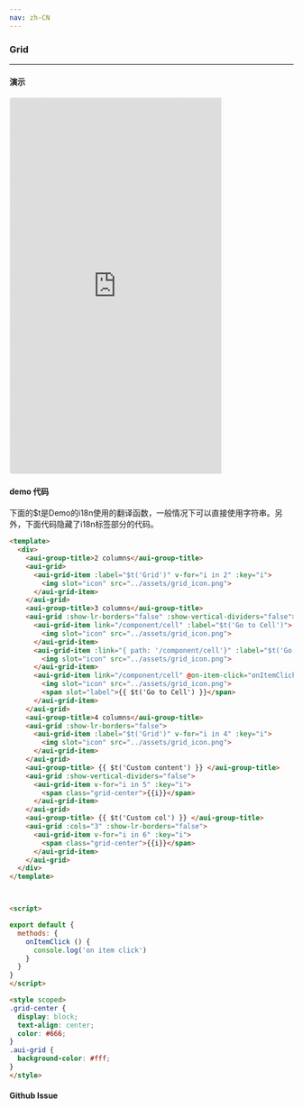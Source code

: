 ```yaml
---
nav: zh-CN
---
```



### Grid

---

#### 演示

 <div style="width:377px;height:667px;display:inline-block;border:1px dashed #ececec;border-radius:5px;overflow:hidden;">
   <iframe src="http://192.9.200.185:50003/aui-m/#/component/grid" width="375" height="667" border="0" frameborder="0"></iframe>
 </div>

#### demo 代码

<p class="tip">下面的$t是Demo的i18n使用的翻译函数，一般情况下可以直接使用字符串。另外，下面代码隐藏了i18n标签部分的代码。</p>

``` html
<template>
  <div>
    <aui-group-title>2 columns</aui-group-title>
    <aui-grid>
      <aui-grid-item :label="$t('Grid')" v-for="i in 2" :key="i">
        <img slot="icon" src="../assets/grid_icon.png">
      </aui-grid-item>
    </aui-grid>
    <aui-group-title>3 columns</aui-group-title>
    <aui-grid :show-lr-borders="false" :show-vertical-dividers="false">
      <aui-grid-item link="/component/cell" :label="$t('Go to Cell')">
        <img slot="icon" src="../assets/grid_icon.png">
      </aui-grid-item>
      <aui-grid-item :link="{ path: '/component/cell'}" :label="$t('Go to Cell')">
        <img slot="icon" src="../assets/grid_icon.png">
      </aui-grid-item>
      <aui-grid-item link="/component/cell" @on-item-click="onItemClick">
        <img slot="icon" src="../assets/grid_icon.png">
        <span slot="label">{{ $t('Go to Cell') }}</span>
      </aui-grid-item>
    </aui-grid>
    <aui-group-title>4 columns</aui-group-title>
    <aui-grid :show-lr-borders="false">
      <aui-grid-item :label="$t('Grid')" v-for="i in 4" :key="i">
        <img slot="icon" src="../assets/grid_icon.png">
      </aui-grid-item>
    </aui-grid>
    <aui-group-title> {{ $t('Custom content') }} </aui-group-title>
    <aui-grid :show-vertical-dividers="false">
      <aui-grid-item v-for="i in 5" :key="i">
        <span class="grid-center">{{i}}</span>
      </aui-grid-item>
    </aui-grid>
    <aui-group-title> {{ $t('Custom col') }} </aui-group-title>
    <aui-grid :cols="3" :show-lr-borders="false">
      <aui-grid-item v-for="i in 6" :key="i">
        <span class="grid-center">{{i}}</span>
      </aui-grid-item>
    </aui-grid>
  </div>
</template>



<script>

export default {
  methods: {
    onItemClick () {
      console.log('on item click')
    }
  }
}
</script>

<style scoped>
.grid-center {
  display: block;
  text-align: center;
  color: #666;
}
.aui-grid {
  background-color: #fff;
}
</style>

```


#### Github Issue